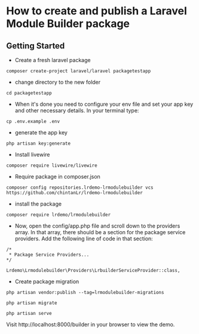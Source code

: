 # How to create and publish a Laravel Module Builder package

## Getting Started
- Create a fresh laravel package

```
composer create-project laravel/laravel packagetestapp
```
- change directory to the new folder

```
cd packagetestapp
```

- When it's done you need to configure your env file and set your app key and other necessary details. In your terminal type:

```
cp .env.example .env
```

- generate the app key

```
php artisan key:generate

```
- Install livewire

```
composer require livewire/livewire
```

- Require package in composer.json

```
composer config repositories.lrdemo-lrmodulebuilder vcs https://github.com/chintanLr/lrdemo-lrmodulebuilder
```

- install the package

```
composer require lrdemo/lrmodulebuilder
```

- Now, open the config/app.php file and scroll down to the providers array. In that array, there should be a section for the package service providers. Add the following line of code in that section:

```
/*
 * Package Service Providers...
*/

Lrdemo\Lrmodulebuilder\Providers\LrbuilderServiceProvider::class,
```

- Create package migration

```
php artisan vendor:publish --tag=lrmodulebuilder-migrations
```

```
php artisan migrate
```


```
php artisan serve
```

Visit http://localhost:8000/builder in your browser to view the demo.
